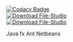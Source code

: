 [![Codacy Badge](https://app.codacy.com/project/badge/Grade/e14b3990d3da49748268bb8215e156c0)](https://app.codacy.com/gh/abummoja/File-Studio/dashboard?utm_source=gh&utm_medium=referral&utm_content=&utm_campaign=Badge_grade)
<br/>
[![Download File-Studio](https://a.fsdn.com/con/app/sf-download-button)](https://sourceforge.net/projects/filestudio/files/latest/download)
<br/>
[![Download File-Studio](https://img.shields.io/sourceforge/dt/filestudio.svg)](https://sourceforge.net/projects/filestudio/files/latest/download)
<br/>

Java fx
Ant
Netbeans
